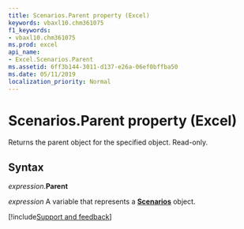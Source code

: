 ```yaml
---
title: Scenarios.Parent property (Excel)
keywords: vbaxl10.chm361075
f1_keywords:
- vbaxl10.chm361075
ms.prod: excel
api_name:
- Excel.Scenarios.Parent
ms.assetid: 6ff3b144-3011-d137-e26a-06ef0bffba50
ms.date: 05/11/2019
localization_priority: Normal
---
```



# Scenarios.Parent property (Excel)

Returns the parent object for the specified object. Read-only.


## Syntax

_expression_.**Parent**

_expression_ A variable that represents a **[Scenarios](Excel.Scenarios.md)** object.




[!include[Support and feedback](~/includes/feedback-boilerplate.md)]